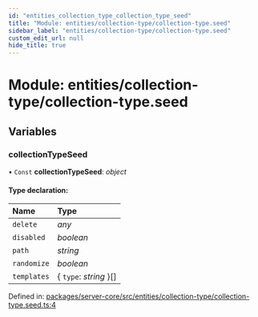 ```yaml
---
id: "entities_collection_type_collection_type_seed"
title: "Module: entities/collection-type/collection-type.seed"
sidebar_label: "entities/collection-type/collection-type.seed"
custom_edit_url: null
hide_title: true
---
```


# Module: entities/collection-type/collection-type.seed

## Variables

### collectionTypeSeed

• `Const` **collectionTypeSeed**: *object*

#### Type declaration:

| Name | Type |
| :------ | :------ |
| `delete` | *any* |
| `disabled` | *boolean* |
| `path` | *string* |
| `randomize` | *boolean* |
| `templates` | { `type`: *string*  }[] |

Defined in: [packages/server-core/src/entities/collection-type/collection-type.seed.ts:4](https://github.com/xr3ngine/xr3ngine/blob/2d83606b6/packages/server-core/src/entities/collection-type/collection-type.seed.ts#L4)
